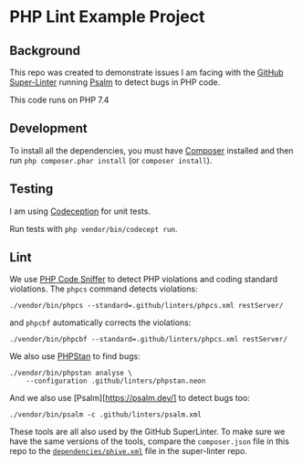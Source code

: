 # PHP Lint Example Project

## Background

This repo was created to demonstrate issues I am facing with the [GitHub Super-Linter](https://github.com/github/super-linter)
running [Psalm](https://psalm.dev/) to detect bugs in PHP code.

This code runs on PHP 7.4

## Development

To install all the dependencies, you must have [Composer](https://getcomposer.org/) installed
and then run `php composer.phar install` (or `composer install`).

## Testing

I am using [Codeception](https://codeception.com/docs/05-UnitTests) for unit tests.

Run tests with `php vendor/bin/codecept run`.

## Lint

We use [PHP Code Sniffer](https://github.com/squizlabs/PHP_CodeSniffer) to detect PHP violations
and coding standard violations. The `phpcs` command detects violations:

```shell
./vendor/bin/phpcs --standard=.github/linters/phpcs.xml restServer/
```

and `phpcbf` automatically corrects the violations:

```shell
./vendor/bin/phpcbf --standard=.github/linters/phpcs.xml restServer/
```

We also use [PHPStan](https://phpstan.org/) to find bugs:

```shell
./vendor/bin/phpstan analyse \
    --configuration .github/linters/phpstan.neon
```

And we also use [Psalm][https://psalm.dev/] to detect bugs too:

```shell
./vendor/bin/psalm -c .github/linters/psalm.xml
```

These tools are all also used by the GitHub SuperLinter. To make sure we have the same versions of the tools,
compare the `composer.json` file in this repo to the [`dependencies/phive.xml`](https://github.com/github/super-linter/blob/7c321102dd1c65adf0c872c3632fa8367e8bee0e/dependencies/phive.xml)
file in the super-linter repo.
